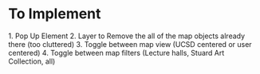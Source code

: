 <h1> To Implement </h1>
1. Pop Up Element
2. Layer to Remove the all of the map objects already there (too cluttered)
3. Toggle between map view (UCSD centered or user centered)
4. Toggle between map filters (Lecture halls, Stuard Art Collection, all)